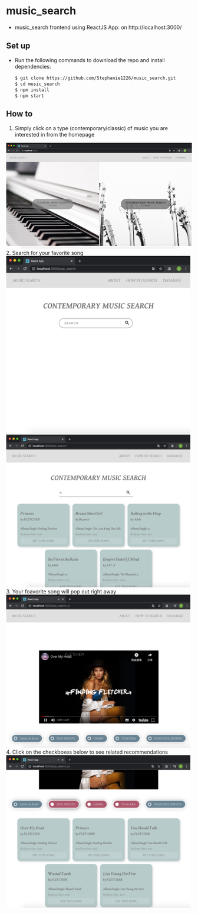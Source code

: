 # music_search
* music_search frontend using ReactJS App: on http://localhost:3000/

## Set up
- Run the following commands to download the repo and install dependencies:

    ```
    $ git clone https://github.com/Stephanie1226/music_search.git
    $ cd music_search
    $ npm install
    $ npm start
    ```
## How to
1. Simply click on a type (contemporary/classic) of music you are interested in from the homepage
<img src="images/homepage.png" width=700>
2. Search for your favorite song
<img src="images/searchpage.png" width=500> <img src="images/searchkeyword.png" width=500>
3. Your foavorite song will pop out right away
<img src="images/youtubeembed.png" width=500>
4. Click on the checkboxes below to see related recommendations 
<img src="images/filters.png" width=500>
